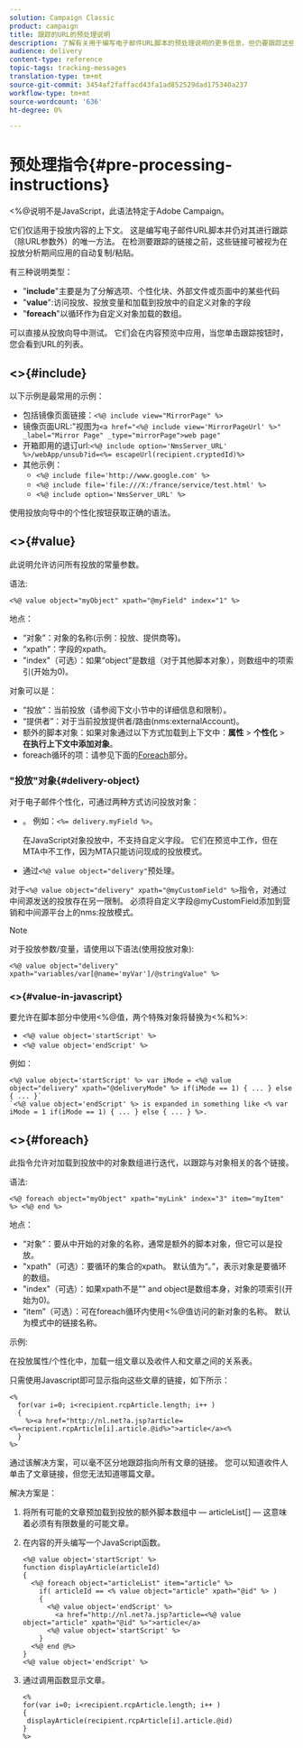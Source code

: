 ```yaml
---
solution: Campaign Classic
product: campaign
title: 跟踪的URL的预处理说明
description: 了解有关用于编写电子邮件URL脚本的预处理说明的更多信息，但仍要跟踪这些说明。
audience: delivery
content-type: reference
topic-tags: tracking-messages
translation-type: tm+mt
source-git-commit: 3454af2faffacd43fa1ad852529dad175340a237
workflow-type: tm+mt
source-wordcount: '636'
ht-degree: 0%

---
```



# 预处理指令{#pre-processing-instructions}

&lt;%@说明不是JavaScript，此语法特定于Adobe Campaign。

它们仅适用于投放内容的上下文。 这是编写电子邮件URL脚本并仍对其进行跟踪（除URL参数外）的唯一方法。 在检测要跟踪的链接之前，这些链接可被视为在投放分析期间应用的自动复制/粘贴。

有三种说明类型：

* &quot;**include**&quot;主要是为了分解选项、个性化块、外部文件或页面中的某些代码
* &quot;**value**&quot;:访问投放、投放变量和加载到投放中的自定义对象的字段
* &quot;**foreach**&quot;以循环作为自定义对象加载的数组。

可以直接从投放向导中测试。 它们会在内容预览中应用，当您单击跟踪按钮时，您会看到URL的列表。

## &lt;>{#include}

以下示例是最常用的示例：

* 包括镜像页面链接：`<%@ include view="MirrorPage" %>`
* 镜像页面URL:&quot;视图为`<a href="<%@ include view='MirrorPageUrl' %>" _label="Mirror Page" _type="mirrorPage">web page"`
* 开箱即用的退订url:`<%@ include option='NmsServer_URL' %>/webApp/unsub?id=<%= escapeUrl(recipient.cryptedId)%>`
* 其他示例：
   * `<%@ include file='http://www.google.com' %>`
   * `<%@ include file='file:///X:/france/service/test.html' %>`
   * `<%@ include option='NmsServer_URL' %>`

使用投放向导中的个性化按钮获取正确的语法。

## &lt;>{#value}

此说明允许访问所有投放的常量参数。

语法:

`<%@ value object="myObject" xpath="@myField" index="1" %>`

地点：

* “对象”：对象的名称(示例：投放、提供商等)。
* “xpath”：字段的xpath。
* &quot;index&quot;（可选）：如果“object”是数组（对于其他脚本对象），则数组中的项索引(开始为0)。

对象可以是：

* “投放”：当前投放（请参阅下文小节中的详细信息和限制）。
* “提供者”：对于当前投放提供者/路由(nms:externalAccount)。
* 额外的脚本对象：如果对象通过以下方式加载到上下文中：**属性** > **个性化** > **在执行上下文中添加对象**。
* foreach循环的项：请参见下面的[Foreach](#foreach)部分。

### &quot;投放&quot;对象{#delivery-object}

对于电子邮件个性化，可通过两种方式访问投放对象：

* 。 例如：`<%= delivery.myField %>`。

   在JavaScript对象投放中，不支持自定义字段。 它们在预览中工作，但在MTA中不工作，因为MTA只能访问现成的投放模式。

* 通过`<%@ value object="delivery"`预处理。

对于`<%@ value object="delivery" xpath="@myCustomField" %>`指令，对通过中间源发送的投放存在另一限制。 必须将自定义字段@myCustomField添加到营销和中间源平台上的nms:投放模式。

>[!NOTE]
>
>对于投放参数/变量，请使用以下语法(使用投放对象):
>
>`<%@ value object="delivery" xpath="variables/var[@name='myVar']/@stringValue" %>`

### &lt;>{#value-in-javascript}

要允许在脚本部分中使用&lt;%@值，两个特殊对象将替换为&lt;%和%>:

* `<%@ value object='startScript' %>`
* `<%@ value object='endScript' %>`

例如：

```
<%@ value object='startScript' %> var iMode = <%@ value object="delivery" xpath="@deliveryMode" %> if(iMode == 1) { ... } else { ... }`
`<%@ value object='endScript' %> is expanded in something like <% var iMode = 1 if(iMode == 1) { ... } else { ... } %>.
```

## &lt;>{#foreach}

此指令允许对加载到投放中的对象数组进行迭代，以跟踪与对象相关的各个链接。

语法:

`<%@ foreach object="myObject" xpath="myLink" index="3" item="myItem" %> <%@ end %>`

地点：

* “对象”：要从中开始的对象的名称，通常是额外的脚本对象，但它可以是投放。
* &quot;xpath&quot;（可选）：要循环的集合的xpath。 默认值为“。”，表示对象是要循环的数组。
* &quot;index&quot;（可选）：如果xpath不是&quot;&quot; and object是数组本身，对象的项索引(开始为0)。
* “item”（可选）：可在foreach循环内使用&lt;%@值访问的新对象的名称。 默认为模式中的链接名称。

示例:

在投放属性/个性化中，加载一组文章以及收件人和文章之间的关系表。

只需使用Javascript即可显示指向这些文章的链接，如下所示：

```
<%
  for(var i=0; i<recipient.rcpArticle.length; i++ )
  {
    %><a href="http://nl.net?a.jsp?article=<%=recipient.rcpArticle[i].article.@id%>">article</a><%
  }
%>
```

通过该解决方案，可以毫不区分地跟踪指向所有文章的链接。 您可以知道收件人单击了文章链接，但您无法知道哪篇文章。

解决方案是：

1. 将所有可能的文章预加载到投放的额外脚本数组中 — articleList[] — 这意味着必须有有限数量的可能文章。
1. 在内容的开头编写一个JavaScript函数。

   ```
   <%@ value object='startScript' %>
   function displayArticle(articleId)
   {
     <%@ foreach object="articleList" item="article" %>
       if( articleId == <% value object="article" xpath="@id" %> ) 
       {
         <%@ value object='endScript' %>
           <a href="http://nl.net?a.jsp?article=<%@ value object="article" xpath="@id" %>">article</a>
         <%@ value object='startScript' %>
       } 
     <%@ end @%>
   }
   <%@ value object='endScript' %>
   ```
1. 通过调用函数显示文章。

   ```
   <%
   for(var i=0; i<recipient.rcpArticle.length; i++ )
   {
    displayArticle(recipient.rcpArticle[i].article.@id)
   }
   %>
   ```

